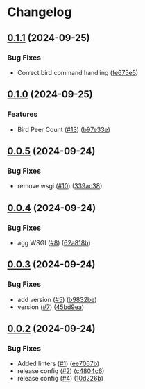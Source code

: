 # Changelog

## [0.1.1](https://github.com/tatk-dn42/agent/compare/v0.1.0...v0.1.1) (2024-09-25)


### Bug Fixes

* Correct bird command handling ([fe675e5](https://github.com/tatk-dn42/agent/commit/fe675e50e59344c50d7f0a39d6034784c41e050f))

## [0.1.0](https://github.com/tatk-dn42/agent/compare/v0.0.5...v0.1.0) (2024-09-25)


### Features

* Bird Peer Count ([#13](https://github.com/tatk-dn42/agent/issues/13)) ([b97e33e](https://github.com/tatk-dn42/agent/commit/b97e33ea87b88e9c650662da4950d23147fdae5b))

## [0.0.5](https://github.com/tatk-dn42/agent/compare/v0.0.4...v0.0.5) (2024-09-24)


### Bug Fixes

* remove wsgi ([#10](https://github.com/tatk-dn42/agent/issues/10)) ([339ac38](https://github.com/tatk-dn42/agent/commit/339ac383230054551d66be00f4318abba520dba8))

## [0.0.4](https://github.com/tatk-dn42/agent/compare/v0.0.3...v0.0.4) (2024-09-24)


### Bug Fixes

* agg WSGI ([#8](https://github.com/tatk-dn42/agent/issues/8)) ([62a818b](https://github.com/tatk-dn42/agent/commit/62a818bea34c27da7ebb6433ef4cb44008f36821))

## [0.0.3](https://github.com/tatk-dn42/agent/compare/v0.0.2...v0.0.3) (2024-09-24)


### Bug Fixes

* add version ([#5](https://github.com/tatk-dn42/agent/issues/5)) ([b9832be](https://github.com/tatk-dn42/agent/commit/b9832be9e6fa5b5574e97ac1fb09f02ce120a936))
* version ([#7](https://github.com/tatk-dn42/agent/issues/7)) ([45bd9ea](https://github.com/tatk-dn42/agent/commit/45bd9ea914802f102c8f959a947b3106f1fa69df))

## [0.0.2](https://github.com/tatk-dn42/agent/compare/v0.0.1...v0.0.2) (2024-09-24)


### Bug Fixes

* Added linters ([#1](https://github.com/tatk-dn42/agent/issues/1)) ([ee7067b](https://github.com/tatk-dn42/agent/commit/ee7067baa8548df0d5186ec4bf278004cde9b01b))
* release config ([#2](https://github.com/tatk-dn42/agent/issues/2)) ([c4804c6](https://github.com/tatk-dn42/agent/commit/c4804c6c0f99471100e2a69ea749bb2474d1435e))
* release config ([#4](https://github.com/tatk-dn42/agent/issues/4)) ([10d226b](https://github.com/tatk-dn42/agent/commit/10d226b58d4db15a04137c517351cceb43100782))
